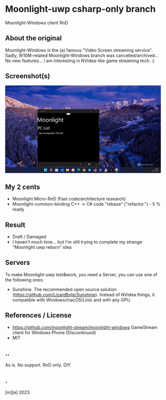 # Moonlight-uwp csharp-only branch 

Moonlight-Windows client RnD

## About the original
Moonlight-Windows is the (a) famous "Video Screen streaming service". 
Sadly, W10M-related Moonlight-Windows branch was cancelled/archived... 
No new features... I am interesting in NVidea-like game streaming tech. :)

## Screenshot(s)
![](Images/shot01.png)

## My 2 cents
- Moonlight Micro-RnD (Fast code/architecture research)
- Moonlight-common-binding C++ -> C# code "rebase" ("refactor.") - 5 % ready  

## Result
- Draft / Damaged
- I haven't much time... but I'm still trying to complete my strange "Moonlight uwp reburn" idea

## Servers
To make Moonlight-uwp test&work, you need a Server, you can use one of the following ones:

- Sunshine. The recommended open source solution (https://github.com/LizardByte/Sunshine). Instead of NVidea things, it compatible with Windows/macOS/Linix and with any GPU. 


## References / License
- https://github.com/moonlight-stream/moonlight-windows GameStream client for Windows Phone (Discontinued)
- MIT

## ..
As is. No support. RnD only. DIY

## .
[m][e] 2023

